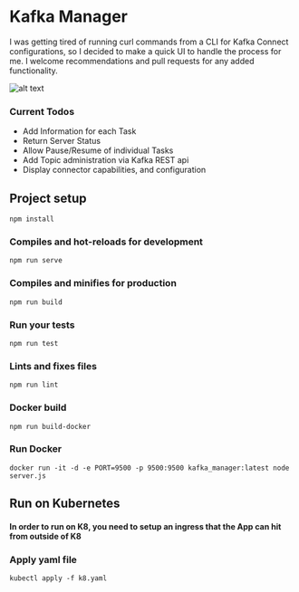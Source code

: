 # Kafka Manager
I was getting tired of running curl commands from a CLI for Kafka Connect configurations, so I decided to make a quick UI to handle the process for me. I welcome recommendations and pull requests for any added functionality.

![alt text](https://s3.amazonaws.com/beagley-misc/Screenshot+from+2018-12-20+17-06-43.png)

### Current Todos
- Add Information for each Task
- Return Server Status
- Allow Pause/Resume of individual Tasks
- Add Topic administration via Kafka REST api
- Display connector capabilities, and configuration

## Project setup
```
npm install
```

### Compiles and hot-reloads for development
```
npm run serve
```

### Compiles and minifies for production
```
npm run build
```

### Run your tests
```
npm run test
```

### Lints and fixes files
```
npm run lint
```

### Docker build
```
npm run build-docker
```

### Run Docker
```
docker run -it -d -e PORT=9500 -p 9500:9500 kafka_manager:latest node server.js
```

## Run on Kubernetes
#### In order to run on K8, you need to setup an ingress that the App can hit from outside of K8
### Apply yaml file
```
kubectl apply -f k8.yaml
```